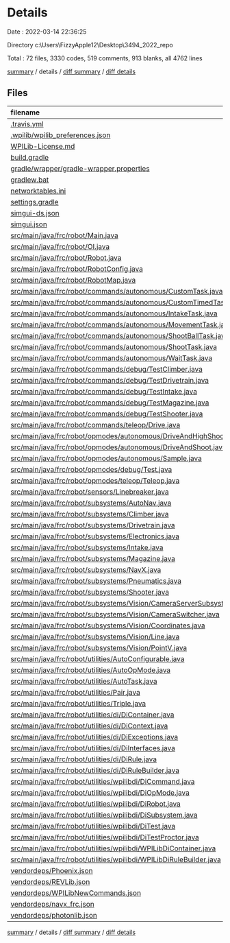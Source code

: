 # Details

Date : 2022-03-14 22:36:25

Directory c:\Users\FizzyApple12\Desktop\3494_2022_repo

Total : 72 files,  3330 codes, 519 comments, 913 blanks, all 4762 lines

[summary](results.md) / details / [diff summary](diff.md) / [diff details](diff-details.md)

## Files
| filename | language | code | comment | blank | total |
| :--- | :--- | ---: | ---: | ---: | ---: |
| [.travis.yml](/.travis.yml) | YAML | 3 | 0 | 1 | 4 |
| [.wpilib/wpilib_preferences.json](/.wpilib/wpilib_preferences.json) | JSON | 6 | 0 | 0 | 6 |
| [WPILib-License.md](/WPILib-License.md) | Markdown | 22 | 0 | 3 | 25 |
| [build.gradle](/build.gradle) | Groovy | 55 | 18 | 21 | 94 |
| [gradle/wrapper/gradle-wrapper.properties](/gradle/wrapper/gradle-wrapper.properties) | Properties | 5 | 0 | 1 | 6 |
| [gradlew.bat](/gradlew.bat) | Batch | 68 | 0 | 22 | 90 |
| [networktables.ini](/networktables.ini) | Ini | 31 | 0 | 1 | 32 |
| [settings.gradle](/settings.gradle) | Groovy | 26 | 0 | 2 | 28 |
| [simgui-ds.json](/simgui-ds.json) | JSON | 92 | 0 | 1 | 93 |
| [simgui.json](/simgui.json) | JSON | 20 | 0 | 1 | 21 |
| [src/main/java/frc/robot/Main.java](/src/main/java/frc/robot/Main.java) | Java | 9 | 0 | 4 | 13 |
| [src/main/java/frc/robot/OI.java](/src/main/java/frc/robot/OI.java) | Java | 90 | 31 | 36 | 157 |
| [src/main/java/frc/robot/Robot.java](/src/main/java/frc/robot/Robot.java) | Java | 41 | 3 | 10 | 54 |
| [src/main/java/frc/robot/RobotConfig.java](/src/main/java/frc/robot/RobotConfig.java) | Java | 80 | 2 | 25 | 107 |
| [src/main/java/frc/robot/RobotMap.java](/src/main/java/frc/robot/RobotMap.java) | Java | 38 | 0 | 15 | 53 |
| [src/main/java/frc/robot/commands/autonomous/CustomTask.java](/src/main/java/frc/robot/commands/autonomous/CustomTask.java) | Java | 41 | 0 | 9 | 50 |
| [src/main/java/frc/robot/commands/autonomous/CustomTimedTask.java](/src/main/java/frc/robot/commands/autonomous/CustomTimedTask.java) | Java | 46 | 0 | 13 | 59 |
| [src/main/java/frc/robot/commands/autonomous/IntakeTask.java](/src/main/java/frc/robot/commands/autonomous/IntakeTask.java) | Java | 32 | 0 | 9 | 41 |
| [src/main/java/frc/robot/commands/autonomous/MovementTask.java](/src/main/java/frc/robot/commands/autonomous/MovementTask.java) | Java | 60 | 0 | 22 | 82 |
| [src/main/java/frc/robot/commands/autonomous/ShootBallTask.java](/src/main/java/frc/robot/commands/autonomous/ShootBallTask.java) | Java | 24 | 0 | 8 | 32 |
| [src/main/java/frc/robot/commands/autonomous/ShootTask.java](/src/main/java/frc/robot/commands/autonomous/ShootTask.java) | Java | 30 | 0 | 10 | 40 |
| [src/main/java/frc/robot/commands/autonomous/WaitTask.java](/src/main/java/frc/robot/commands/autonomous/WaitTask.java) | Java | 23 | 0 | 8 | 31 |
| [src/main/java/frc/robot/commands/debug/TestClimber.java](/src/main/java/frc/robot/commands/debug/TestClimber.java) | Java | 16 | 0 | 6 | 22 |
| [src/main/java/frc/robot/commands/debug/TestDrivetrain.java](/src/main/java/frc/robot/commands/debug/TestDrivetrain.java) | Java | 16 | 0 | 6 | 22 |
| [src/main/java/frc/robot/commands/debug/TestIntake.java](/src/main/java/frc/robot/commands/debug/TestIntake.java) | Java | 16 | 0 | 6 | 22 |
| [src/main/java/frc/robot/commands/debug/TestMagazine.java](/src/main/java/frc/robot/commands/debug/TestMagazine.java) | Java | 16 | 0 | 6 | 22 |
| [src/main/java/frc/robot/commands/debug/TestShooter.java](/src/main/java/frc/robot/commands/debug/TestShooter.java) | Java | 18 | 0 | 6 | 24 |
| [src/main/java/frc/robot/commands/teleop/Drive.java](/src/main/java/frc/robot/commands/teleop/Drive.java) | Java | 125 | 4 | 46 | 175 |
| [src/main/java/frc/robot/opmodes/autonomous/DriveAndHighShoot.java](/src/main/java/frc/robot/opmodes/autonomous/DriveAndHighShoot.java) | Java | 28 | 0 | 3 | 31 |
| [src/main/java/frc/robot/opmodes/autonomous/DriveAndShoot.java](/src/main/java/frc/robot/opmodes/autonomous/DriveAndShoot.java) | Java | 21 | 0 | 3 | 24 |
| [src/main/java/frc/robot/opmodes/autonomous/Sample.java](/src/main/java/frc/robot/opmodes/autonomous/Sample.java) | Java | 7 | 0 | 4 | 11 |
| [src/main/java/frc/robot/opmodes/debug/Test.java](/src/main/java/frc/robot/opmodes/debug/Test.java) | Java | 10 | 5 | 5 | 20 |
| [src/main/java/frc/robot/opmodes/teleop/Teleop.java](/src/main/java/frc/robot/opmodes/teleop/Teleop.java) | Java | 10 | 0 | 4 | 14 |
| [src/main/java/frc/robot/sensors/Linebreaker.java](/src/main/java/frc/robot/sensors/Linebreaker.java) | Java | 17 | 0 | 5 | 22 |
| [src/main/java/frc/robot/subsystems/AutoNav.java](/src/main/java/frc/robot/subsystems/AutoNav.java) | Java | 12 | 0 | 6 | 18 |
| [src/main/java/frc/robot/subsystems/Climber.java](/src/main/java/frc/robot/subsystems/Climber.java) | Java | 48 | 0 | 20 | 68 |
| [src/main/java/frc/robot/subsystems/Drivetrain.java](/src/main/java/frc/robot/subsystems/Drivetrain.java) | Java | 52 | 5 | 21 | 78 |
| [src/main/java/frc/robot/subsystems/Electronics.java](/src/main/java/frc/robot/subsystems/Electronics.java) | Java | 30 | 3 | 6 | 39 |
| [src/main/java/frc/robot/subsystems/Intake.java](/src/main/java/frc/robot/subsystems/Intake.java) | Java | 48 | 0 | 14 | 62 |
| [src/main/java/frc/robot/subsystems/Magazine.java](/src/main/java/frc/robot/subsystems/Magazine.java) | Java | 161 | 1 | 45 | 207 |
| [src/main/java/frc/robot/subsystems/NavX.java](/src/main/java/frc/robot/subsystems/NavX.java) | Java | 15 | 0 | 5 | 20 |
| [src/main/java/frc/robot/subsystems/Pneumatics.java](/src/main/java/frc/robot/subsystems/Pneumatics.java) | Java | 18 | 0 | 6 | 24 |
| [src/main/java/frc/robot/subsystems/Shooter.java](/src/main/java/frc/robot/subsystems/Shooter.java) | Java | 160 | 4 | 46 | 210 |
| [src/main/java/frc/robot/subsystems/Vision/CameraServerSubsystem.java](/src/main/java/frc/robot/subsystems/Vision/CameraServerSubsystem.java) | Java | 53 | 18 | 17 | 88 |
| [src/main/java/frc/robot/subsystems/Vision/CameraSwitcher.java](/src/main/java/frc/robot/subsystems/Vision/CameraSwitcher.java) | Java | 4 | 0 | 4 | 8 |
| [src/main/java/frc/robot/subsystems/Vision/Coordinates.java](/src/main/java/frc/robot/subsystems/Vision/Coordinates.java) | Java | 15 | 0 | 4 | 19 |
| [src/main/java/frc/robot/subsystems/Vision/Line.java](/src/main/java/frc/robot/subsystems/Vision/Line.java) | Java | 19 | 0 | 5 | 24 |
| [src/main/java/frc/robot/subsystems/Vision/PointV.java](/src/main/java/frc/robot/subsystems/Vision/PointV.java) | Java | 15 | 0 | 4 | 19 |
| [src/main/java/frc/robot/utilities/AutoConfigurable.java](/src/main/java/frc/robot/utilities/AutoConfigurable.java) | Java | 118 | 0 | 20 | 138 |
| [src/main/java/frc/robot/utilities/AutoOpMode.java](/src/main/java/frc/robot/utilities/AutoOpMode.java) | Java | 76 | 0 | 19 | 95 |
| [src/main/java/frc/robot/utilities/AutoTask.java](/src/main/java/frc/robot/utilities/AutoTask.java) | Java | 30 | 0 | 7 | 37 |
| [src/main/java/frc/robot/utilities/Pair.java](/src/main/java/frc/robot/utilities/Pair.java) | Java | 9 | 0 | 3 | 12 |
| [src/main/java/frc/robot/utilities/Triple.java](/src/main/java/frc/robot/utilities/Triple.java) | Java | 11 | 0 | 3 | 14 |
| [src/main/java/frc/robot/utilities/di/DiContainer.java](/src/main/java/frc/robot/utilities/di/DiContainer.java) | Java | 164 | 186 | 60 | 410 |
| [src/main/java/frc/robot/utilities/di/DiContext.java](/src/main/java/frc/robot/utilities/di/DiContext.java) | Java | 19 | 12 | 3 | 34 |
| [src/main/java/frc/robot/utilities/di/DiExceptions.java](/src/main/java/frc/robot/utilities/di/DiExceptions.java) | Java | 7 | 0 | 2 | 9 |
| [src/main/java/frc/robot/utilities/di/DiInterfaces.java](/src/main/java/frc/robot/utilities/di/DiInterfaces.java) | Java | 15 | 20 | 3 | 38 |
| [src/main/java/frc/robot/utilities/di/DiRule.java](/src/main/java/frc/robot/utilities/di/DiRule.java) | Java | 66 | 37 | 17 | 120 |
| [src/main/java/frc/robot/utilities/di/DiRuleBuilder.java](/src/main/java/frc/robot/utilities/di/DiRuleBuilder.java) | Java | 122 | 99 | 58 | 279 |
| [src/main/java/frc/robot/utilities/wpilibdi/DiCommand.java](/src/main/java/frc/robot/utilities/wpilibdi/DiCommand.java) | Java | 66 | 7 | 21 | 94 |
| [src/main/java/frc/robot/utilities/wpilibdi/DiOpMode.java](/src/main/java/frc/robot/utilities/wpilibdi/DiOpMode.java) | Java | 6 | 0 | 4 | 10 |
| [src/main/java/frc/robot/utilities/wpilibdi/DiRobot.java](/src/main/java/frc/robot/utilities/wpilibdi/DiRobot.java) | Java | 91 | 0 | 44 | 135 |
| [src/main/java/frc/robot/utilities/wpilibdi/DiSubsystem.java](/src/main/java/frc/robot/utilities/wpilibdi/DiSubsystem.java) | Java | 24 | 2 | 12 | 38 |
| [src/main/java/frc/robot/utilities/wpilibdi/DiTest.java](/src/main/java/frc/robot/utilities/wpilibdi/DiTest.java) | Java | 74 | 0 | 23 | 97 |
| [src/main/java/frc/robot/utilities/wpilibdi/DiTestProctor.java](/src/main/java/frc/robot/utilities/wpilibdi/DiTestProctor.java) | Java | 36 | 1 | 16 | 53 |
| [src/main/java/frc/robot/utilities/wpilibdi/WPILibDiContainer.java](/src/main/java/frc/robot/utilities/wpilibdi/WPILibDiContainer.java) | Java | 61 | 61 | 29 | 151 |
| [src/main/java/frc/robot/utilities/wpilibdi/WPILibDiRuleBuilder.java](/src/main/java/frc/robot/utilities/wpilibdi/WPILibDiRuleBuilder.java) | Java | 100 | 0 | 43 | 143 |
| [vendordeps/Phoenix.json](/vendordeps/Phoenix.json) | JSON | 257 | 0 | 0 | 257 |
| [vendordeps/REVLib.json](/vendordeps/REVLib.json) | JSON | 73 | 0 | 0 | 73 |
| [vendordeps/WPILibNewCommands.json](/vendordeps/WPILibNewCommands.json) | JSON | 37 | 0 | 1 | 38 |
| [vendordeps/navx_frc.json](/vendordeps/navx_frc.json) | JSON | 35 | 0 | 0 | 35 |
| [vendordeps/photonlib.json](/vendordeps/photonlib.json) | JSON | 41 | 0 | 0 | 41 |

[summary](results.md) / details / [diff summary](diff.md) / [diff details](diff-details.md)